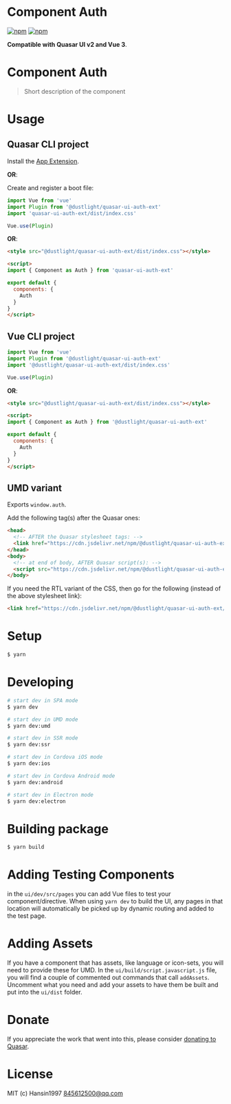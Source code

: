# Component Auth

[![npm](https://img.shields.io/npm/v/quasar-ui-auth-ext.svg?label=quasar-ui-auth-ext)](https://www.npmjs.com/package/quasar-ui-auth-ext)
[![npm](https://img.shields.io/npm/dt/quasar-ui-auth-ext.svg)](https://www.npmjs.com/package/quasar-ui-auth-ext)

**Compatible with Quasar UI v2 and Vue 3**.

# Component Auth
> Short description of the component


# Usage

## Quasar CLI project

Install the [App Extension](../app-extension).

**OR**:

Create and register a boot file:

```js
import Vue from 'vue'
import Plugin from '@dustlight/quasar-ui-auth-ext'
import 'quasar-ui-auth-ext/dist/index.css'

Vue.use(Plugin)
```

**OR**:

```html
<style src="@dustlight/quasar-ui-auth-ext/dist/index.css"></style>

<script>
import { Component as Auth } from 'quasar-ui-auth-ext'

export default {
  components: {
    Auth
  }
}
</script>
```

## Vue CLI project

```js
import Vue from 'vue'
import Plugin from '@dustlight/quasar-ui-auth-ext'
import '@dustlight/quasar-ui-auth-ext/dist/index.css'

Vue.use(Plugin)
```

**OR**:

```html
<style src="@dustlight/quasar-ui-auth-ext/dist/index.css"></style>

<script>
import { Component as Auth } from '@dustlight/quasar-ui-auth-ext'

export default {
  components: {
    Auth
  }
}
</script>
```

## UMD variant

Exports `window.auth`.

Add the following tag(s) after the Quasar ones:

```html
<head>
  <!-- AFTER the Quasar stylesheet tags: -->
  <link href="https://cdn.jsdelivr.net/npm/@dustlight/quasar-ui-auth-ext/dist/index.min.css" rel="stylesheet" type="text/css">
</head>
<body>
  <!-- at end of body, AFTER Quasar script(s): -->
  <script src="https://cdn.jsdelivr.net/npm/@dustlight/quasar-ui-auth-ext/dist/index.umd.min.js"></script>
</body>
```
If you need the RTL variant of the CSS, then go for the following (instead of the above stylesheet link):
```html
<link href="https://cdn.jsdelivr.net/npm/@dustlight/quasar-ui-auth-ext/dist/index.rtl.min.css" rel="stylesheet" type="text/css">
```

# Setup
```bash
$ yarn
```

# Developing
```bash
# start dev in SPA mode
$ yarn dev

# start dev in UMD mode
$ yarn dev:umd

# start dev in SSR mode
$ yarn dev:ssr

# start dev in Cordova iOS mode
$ yarn dev:ios

# start dev in Cordova Android mode
$ yarn dev:android

# start dev in Electron mode
$ yarn dev:electron
```

# Building package
```bash
$ yarn build
```

# Adding Testing Components
in the `ui/dev/src/pages` you can add Vue files to test your component/directive. When using `yarn dev` to build the UI, any pages in that location will automatically be picked up by dynamic routing and added to the test page.

# Adding Assets
If you have a component that has assets, like language or icon-sets, you will need to provide these for UMD. In the `ui/build/script.javascript.js` file, you will find a couple of commented out commands that call `addAssets`. Uncomment what you need and add your assets to have them be built and put into the `ui/dist` folder.

# Donate
If you appreciate the work that went into this, please consider [donating to Quasar](https://donate.quasar.dev).

# License
MIT (c) Hansin1997 <845612500@qq.com>
